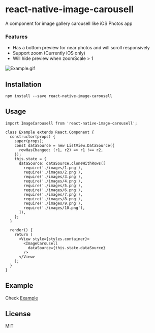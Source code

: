 # react-native-image-carousell
A component for image gallery carousell like iOS Photos app

### Features
- Has a bottom preview for near photos and will scroll responsively
- Support zoom (Currently iOS only)
- Will hide preview when zoomScale > 1

![Example.gif](https://raw.githubusercontent.com/Kudo/react-native-image-carousell/master/Example/images/Example.gif)

## Installation
```
npm install --save react-native-image-carousell
```

## Usage
```es6
import ImageCarousell from 'react-native-image-carousell';

class Example extends React.Component {
  constructor(props) {
    super(props);
    const dataSource = new ListView.DataSource({
      rowHasChanged: (r1, r2) => r1 !== r2,
    });
    this.state = {
      dataSource: dataSource.cloneWithRows([
        require('./images/1.png'),
        require('./images/2.png'),
        require('./images/3.png'),
        require('./images/4.png'),
        require('./images/5.png'),
        require('./images/6.png'),
        require('./images/7.png'),
        require('./images/8.png'),
        require('./images/9.png'),
        require('./images/10.png'),
      ]),
    };
  }
  
  render() {
    return (
      <View style={styles.container}>
        <ImageCarousell
          dataSource={this.state.dataSource}
        />
      </View>
    );
  }
}
```

## Example
Check [Example](https://github.com/Kudo/react-native-image-carousell/tree/master/Example)

## License
MIT
